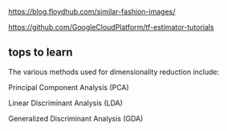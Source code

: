 
https://blog.floydhub.com/similar-fashion-images/

https://github.com/GoogleCloudPlatform/tf-estimator-tutorials

## tops to learn 

The various methods used for dimensionality reduction include:

Principal Component Analysis (PCA)

Linear Discriminant Analysis (LDA)

Generalized Discriminant Analysis (GDA)




